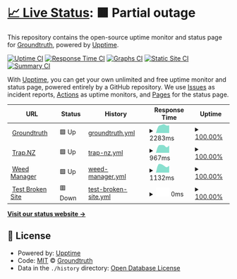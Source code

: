 # [📈 Live Status](https://status.groundtruth.co.nz): <!--live status--> **🟧 Partial outage**

This repository contains the open-source uptime monitor and status page for [Groundtruth](www.groundtruth.co.nz), powered by [Upptime](https://github.com/upptime/upptime).

[![Uptime CI](https://github.com/Groundtruth/upptime-status-page/workflows/Uptime%20CI/badge.svg)](https://github.com/Groundtruth/upptime-status-page/actions?query=workflow%3A%22Uptime+CI%22)
[![Response Time CI](https://github.com/Groundtruth/upptime-status-page/workflows/Response%20Time%20CI/badge.svg)](https://github.com/Groundtruth/upptime-status-page/actions?query=workflow%3A%22Response+Time+CI%22)
[![Graphs CI](https://github.com/Groundtruth/upptime-status-page/workflows/Graphs%20CI/badge.svg)](https://github.com/Groundtruth/upptime-status-page/actions?query=workflow%3A%22Graphs+CI%22)
[![Static Site CI](https://github.com/Groundtruth/upptime-status-page/workflows/Static%20Site%20CI/badge.svg)](https://github.com/Groundtruth/upptime-status-page/actions?query=workflow%3A%22Static+Site+CI%22)
[![Summary CI](https://github.com/Groundtruth/upptime-status-page/workflows/Summary%20CI/badge.svg)](https://github.com/Groundtruth/upptime-status-page/actions?query=workflow%3A%22Summary+CI%22)

With [Upptime](https://upptime.js.org), you can get your own unlimited and free uptime monitor and status page, powered entirely by a GitHub repository. We use [Issues](https://github.com/Groundtruth/upptime-status-page/issues) as incident reports, [Actions](https://github.com/Groundtruth/upptime-status-page/actions) as uptime monitors, and [Pages](https://status.groundtruth.co.nz) for the status page.

<!--start: status pages-->
<!-- This summary is generated by Upptime (https://github.com/upptime/upptime) -->
<!-- Do not edit this manually, your changes will be overwritten -->
<!-- prettier-ignore -->
| URL | Status | History | Response Time | Uptime |
| --- | ------ | ------- | ------------- | ------ |
| <img alt="" src="https://favicons.githubusercontent.com/www.groundtruth.co.nz" height="13"> [Groundtruth](https://www.groundtruth.co.nz) | 🟩 Up | [groundtruth.yml](https://github.com/Groundtruth/upptime-status-page/commits/HEAD/history/groundtruth.yml) | <details><summary><img alt="Response time graph" src="./graphs/groundtruth/response-time-week.png" height="20"> 2283ms</summary><br><a href="https://status.groundtruth.co.nz/history/groundtruth"><img alt="Response time 2283" src="https://img.shields.io/endpoint?url=https%3A%2F%2Fraw.githubusercontent.com%2FGroundtruth%2Fupptime-status-page%2FHEAD%2Fapi%2Fgroundtruth%2Fresponse-time.json"></a><br><a href="https://status.groundtruth.co.nz/history/groundtruth"><img alt="24-hour response time 2283" src="https://img.shields.io/endpoint?url=https%3A%2F%2Fraw.githubusercontent.com%2FGroundtruth%2Fupptime-status-page%2FHEAD%2Fapi%2Fgroundtruth%2Fresponse-time-day.json"></a><br><a href="https://status.groundtruth.co.nz/history/groundtruth"><img alt="7-day response time 2283" src="https://img.shields.io/endpoint?url=https%3A%2F%2Fraw.githubusercontent.com%2FGroundtruth%2Fupptime-status-page%2FHEAD%2Fapi%2Fgroundtruth%2Fresponse-time-week.json"></a><br><a href="https://status.groundtruth.co.nz/history/groundtruth"><img alt="30-day response time 2283" src="https://img.shields.io/endpoint?url=https%3A%2F%2Fraw.githubusercontent.com%2FGroundtruth%2Fupptime-status-page%2FHEAD%2Fapi%2Fgroundtruth%2Fresponse-time-month.json"></a><br><a href="https://status.groundtruth.co.nz/history/groundtruth"><img alt="1-year response time 2283" src="https://img.shields.io/endpoint?url=https%3A%2F%2Fraw.githubusercontent.com%2FGroundtruth%2Fupptime-status-page%2FHEAD%2Fapi%2Fgroundtruth%2Fresponse-time-year.json"></a></details> | <details><summary><a href="https://status.groundtruth.co.nz/history/groundtruth">100.00%</a></summary><a href="https://status.groundtruth.co.nz/history/groundtruth"><img alt="All-time uptime 100.00%" src="https://img.shields.io/endpoint?url=https%3A%2F%2Fraw.githubusercontent.com%2FGroundtruth%2Fupptime-status-page%2FHEAD%2Fapi%2Fgroundtruth%2Fuptime.json"></a><br><a href="https://status.groundtruth.co.nz/history/groundtruth"><img alt="24-hour uptime 100.00%" src="https://img.shields.io/endpoint?url=https%3A%2F%2Fraw.githubusercontent.com%2FGroundtruth%2Fupptime-status-page%2FHEAD%2Fapi%2Fgroundtruth%2Fuptime-day.json"></a><br><a href="https://status.groundtruth.co.nz/history/groundtruth"><img alt="7-day uptime 100.00%" src="https://img.shields.io/endpoint?url=https%3A%2F%2Fraw.githubusercontent.com%2FGroundtruth%2Fupptime-status-page%2FHEAD%2Fapi%2Fgroundtruth%2Fuptime-week.json"></a><br><a href="https://status.groundtruth.co.nz/history/groundtruth"><img alt="30-day uptime 100.00%" src="https://img.shields.io/endpoint?url=https%3A%2F%2Fraw.githubusercontent.com%2FGroundtruth%2Fupptime-status-page%2FHEAD%2Fapi%2Fgroundtruth%2Fuptime-month.json"></a><br><a href="https://status.groundtruth.co.nz/history/groundtruth"><img alt="1-year uptime 100.00%" src="https://img.shields.io/endpoint?url=https%3A%2F%2Fraw.githubusercontent.com%2FGroundtruth%2Fupptime-status-page%2FHEAD%2Fapi%2Fgroundtruth%2Fuptime-year.json"></a></details>
| <img alt="" src="https://favicons.githubusercontent.com/trap.nz" height="13"> [Trap.NZ](https://trap.nz) | 🟩 Up | [trap-nz.yml](https://github.com/Groundtruth/upptime-status-page/commits/HEAD/history/trap-nz.yml) | <details><summary><img alt="Response time graph" src="./graphs/trap-nz/response-time-week.png" height="20"> 967ms</summary><br><a href="https://status.groundtruth.co.nz/history/trap-nz"><img alt="Response time 967" src="https://img.shields.io/endpoint?url=https%3A%2F%2Fraw.githubusercontent.com%2FGroundtruth%2Fupptime-status-page%2FHEAD%2Fapi%2Ftrap-nz%2Fresponse-time.json"></a><br><a href="https://status.groundtruth.co.nz/history/trap-nz"><img alt="24-hour response time 967" src="https://img.shields.io/endpoint?url=https%3A%2F%2Fraw.githubusercontent.com%2FGroundtruth%2Fupptime-status-page%2FHEAD%2Fapi%2Ftrap-nz%2Fresponse-time-day.json"></a><br><a href="https://status.groundtruth.co.nz/history/trap-nz"><img alt="7-day response time 967" src="https://img.shields.io/endpoint?url=https%3A%2F%2Fraw.githubusercontent.com%2FGroundtruth%2Fupptime-status-page%2FHEAD%2Fapi%2Ftrap-nz%2Fresponse-time-week.json"></a><br><a href="https://status.groundtruth.co.nz/history/trap-nz"><img alt="30-day response time 967" src="https://img.shields.io/endpoint?url=https%3A%2F%2Fraw.githubusercontent.com%2FGroundtruth%2Fupptime-status-page%2FHEAD%2Fapi%2Ftrap-nz%2Fresponse-time-month.json"></a><br><a href="https://status.groundtruth.co.nz/history/trap-nz"><img alt="1-year response time 967" src="https://img.shields.io/endpoint?url=https%3A%2F%2Fraw.githubusercontent.com%2FGroundtruth%2Fupptime-status-page%2FHEAD%2Fapi%2Ftrap-nz%2Fresponse-time-year.json"></a></details> | <details><summary><a href="https://status.groundtruth.co.nz/history/trap-nz">100.00%</a></summary><a href="https://status.groundtruth.co.nz/history/trap-nz"><img alt="All-time uptime 100.00%" src="https://img.shields.io/endpoint?url=https%3A%2F%2Fraw.githubusercontent.com%2FGroundtruth%2Fupptime-status-page%2FHEAD%2Fapi%2Ftrap-nz%2Fuptime.json"></a><br><a href="https://status.groundtruth.co.nz/history/trap-nz"><img alt="24-hour uptime 100.00%" src="https://img.shields.io/endpoint?url=https%3A%2F%2Fraw.githubusercontent.com%2FGroundtruth%2Fupptime-status-page%2FHEAD%2Fapi%2Ftrap-nz%2Fuptime-day.json"></a><br><a href="https://status.groundtruth.co.nz/history/trap-nz"><img alt="7-day uptime 100.00%" src="https://img.shields.io/endpoint?url=https%3A%2F%2Fraw.githubusercontent.com%2FGroundtruth%2Fupptime-status-page%2FHEAD%2Fapi%2Ftrap-nz%2Fuptime-week.json"></a><br><a href="https://status.groundtruth.co.nz/history/trap-nz"><img alt="30-day uptime 100.00%" src="https://img.shields.io/endpoint?url=https%3A%2F%2Fraw.githubusercontent.com%2FGroundtruth%2Fupptime-status-page%2FHEAD%2Fapi%2Ftrap-nz%2Fuptime-month.json"></a><br><a href="https://status.groundtruth.co.nz/history/trap-nz"><img alt="1-year uptime 100.00%" src="https://img.shields.io/endpoint?url=https%3A%2F%2Fraw.githubusercontent.com%2FGroundtruth%2Fupptime-status-page%2FHEAD%2Fapi%2Ftrap-nz%2Fuptime-year.json"></a></details>
| <img alt="" src="https://favicons.githubusercontent.com/weedmanager.nz" height="13"> [Weed Manager](https://weedmanager.nz) | 🟩 Up | [weed-manager.yml](https://github.com/Groundtruth/upptime-status-page/commits/HEAD/history/weed-manager.yml) | <details><summary><img alt="Response time graph" src="./graphs/weed-manager/response-time-week.png" height="20"> 1132ms</summary><br><a href="https://status.groundtruth.co.nz/history/weed-manager"><img alt="Response time 1132" src="https://img.shields.io/endpoint?url=https%3A%2F%2Fraw.githubusercontent.com%2FGroundtruth%2Fupptime-status-page%2FHEAD%2Fapi%2Fweed-manager%2Fresponse-time.json"></a><br><a href="https://status.groundtruth.co.nz/history/weed-manager"><img alt="24-hour response time 1132" src="https://img.shields.io/endpoint?url=https%3A%2F%2Fraw.githubusercontent.com%2FGroundtruth%2Fupptime-status-page%2FHEAD%2Fapi%2Fweed-manager%2Fresponse-time-day.json"></a><br><a href="https://status.groundtruth.co.nz/history/weed-manager"><img alt="7-day response time 1132" src="https://img.shields.io/endpoint?url=https%3A%2F%2Fraw.githubusercontent.com%2FGroundtruth%2Fupptime-status-page%2FHEAD%2Fapi%2Fweed-manager%2Fresponse-time-week.json"></a><br><a href="https://status.groundtruth.co.nz/history/weed-manager"><img alt="30-day response time 1132" src="https://img.shields.io/endpoint?url=https%3A%2F%2Fraw.githubusercontent.com%2FGroundtruth%2Fupptime-status-page%2FHEAD%2Fapi%2Fweed-manager%2Fresponse-time-month.json"></a><br><a href="https://status.groundtruth.co.nz/history/weed-manager"><img alt="1-year response time 1132" src="https://img.shields.io/endpoint?url=https%3A%2F%2Fraw.githubusercontent.com%2FGroundtruth%2Fupptime-status-page%2FHEAD%2Fapi%2Fweed-manager%2Fresponse-time-year.json"></a></details> | <details><summary><a href="https://status.groundtruth.co.nz/history/weed-manager">100.00%</a></summary><a href="https://status.groundtruth.co.nz/history/weed-manager"><img alt="All-time uptime 100.00%" src="https://img.shields.io/endpoint?url=https%3A%2F%2Fraw.githubusercontent.com%2FGroundtruth%2Fupptime-status-page%2FHEAD%2Fapi%2Fweed-manager%2Fuptime.json"></a><br><a href="https://status.groundtruth.co.nz/history/weed-manager"><img alt="24-hour uptime 100.00%" src="https://img.shields.io/endpoint?url=https%3A%2F%2Fraw.githubusercontent.com%2FGroundtruth%2Fupptime-status-page%2FHEAD%2Fapi%2Fweed-manager%2Fuptime-day.json"></a><br><a href="https://status.groundtruth.co.nz/history/weed-manager"><img alt="7-day uptime 100.00%" src="https://img.shields.io/endpoint?url=https%3A%2F%2Fraw.githubusercontent.com%2FGroundtruth%2Fupptime-status-page%2FHEAD%2Fapi%2Fweed-manager%2Fuptime-week.json"></a><br><a href="https://status.groundtruth.co.nz/history/weed-manager"><img alt="30-day uptime 100.00%" src="https://img.shields.io/endpoint?url=https%3A%2F%2Fraw.githubusercontent.com%2FGroundtruth%2Fupptime-status-page%2FHEAD%2Fapi%2Fweed-manager%2Fuptime-month.json"></a><br><a href="https://status.groundtruth.co.nz/history/weed-manager"><img alt="1-year uptime 100.00%" src="https://img.shields.io/endpoint?url=https%3A%2F%2Fraw.githubusercontent.com%2FGroundtruth%2Fupptime-status-page%2FHEAD%2Fapi%2Fweed-manager%2Fuptime-year.json"></a></details>
| <img alt="" src="https://favicons.githubusercontent.com/thissitedoesnotexist.koj.co" height="13"> [Test Broken Site](https://thissitedoesnotexist.koj.co) | 🟥 Down | [test-broken-site.yml](https://github.com/Groundtruth/upptime-status-page/commits/HEAD/history/test-broken-site.yml) | <details><summary><img alt="Response time graph" src="./graphs/test-broken-site/response-time-week.png" height="20"> 0ms</summary><br><a href="https://status.groundtruth.co.nz/history/test-broken-site"><img alt="Response time 0" src="https://img.shields.io/endpoint?url=https%3A%2F%2Fraw.githubusercontent.com%2FGroundtruth%2Fupptime-status-page%2FHEAD%2Fapi%2Ftest-broken-site%2Fresponse-time.json"></a><br><a href="https://status.groundtruth.co.nz/history/test-broken-site"><img alt="24-hour response time 0" src="https://img.shields.io/endpoint?url=https%3A%2F%2Fraw.githubusercontent.com%2FGroundtruth%2Fupptime-status-page%2FHEAD%2Fapi%2Ftest-broken-site%2Fresponse-time-day.json"></a><br><a href="https://status.groundtruth.co.nz/history/test-broken-site"><img alt="7-day response time 0" src="https://img.shields.io/endpoint?url=https%3A%2F%2Fraw.githubusercontent.com%2FGroundtruth%2Fupptime-status-page%2FHEAD%2Fapi%2Ftest-broken-site%2Fresponse-time-week.json"></a><br><a href="https://status.groundtruth.co.nz/history/test-broken-site"><img alt="30-day response time 0" src="https://img.shields.io/endpoint?url=https%3A%2F%2Fraw.githubusercontent.com%2FGroundtruth%2Fupptime-status-page%2FHEAD%2Fapi%2Ftest-broken-site%2Fresponse-time-month.json"></a><br><a href="https://status.groundtruth.co.nz/history/test-broken-site"><img alt="1-year response time 0" src="https://img.shields.io/endpoint?url=https%3A%2F%2Fraw.githubusercontent.com%2FGroundtruth%2Fupptime-status-page%2FHEAD%2Fapi%2Ftest-broken-site%2Fresponse-time-year.json"></a></details> | <details><summary><a href="https://status.groundtruth.co.nz/history/test-broken-site">100.00%</a></summary><a href="https://status.groundtruth.co.nz/history/test-broken-site"><img alt="All-time uptime 100.00%" src="https://img.shields.io/endpoint?url=https%3A%2F%2Fraw.githubusercontent.com%2FGroundtruth%2Fupptime-status-page%2FHEAD%2Fapi%2Ftest-broken-site%2Fuptime.json"></a><br><a href="https://status.groundtruth.co.nz/history/test-broken-site"><img alt="24-hour uptime 100.00%" src="https://img.shields.io/endpoint?url=https%3A%2F%2Fraw.githubusercontent.com%2FGroundtruth%2Fupptime-status-page%2FHEAD%2Fapi%2Ftest-broken-site%2Fuptime-day.json"></a><br><a href="https://status.groundtruth.co.nz/history/test-broken-site"><img alt="7-day uptime 100.00%" src="https://img.shields.io/endpoint?url=https%3A%2F%2Fraw.githubusercontent.com%2FGroundtruth%2Fupptime-status-page%2FHEAD%2Fapi%2Ftest-broken-site%2Fuptime-week.json"></a><br><a href="https://status.groundtruth.co.nz/history/test-broken-site"><img alt="30-day uptime 100.00%" src="https://img.shields.io/endpoint?url=https%3A%2F%2Fraw.githubusercontent.com%2FGroundtruth%2Fupptime-status-page%2FHEAD%2Fapi%2Ftest-broken-site%2Fuptime-month.json"></a><br><a href="https://status.groundtruth.co.nz/history/test-broken-site"><img alt="1-year uptime 100.00%" src="https://img.shields.io/endpoint?url=https%3A%2F%2Fraw.githubusercontent.com%2FGroundtruth%2Fupptime-status-page%2FHEAD%2Fapi%2Ftest-broken-site%2Fuptime-year.json"></a></details>

<!--end: status pages-->

[**Visit our status website →**](https://status.groundtruth.co.nz)

## 📄 License

- Powered by: [Upptime](https://github.com/upptime/upptime)
- Code: [MIT](./LICENSE) © [Groundtruth](www.groundtruth.co.nz)
- Data in the `./history` directory: [Open Database License](https://opendatacommons.org/licenses/odbl/1-0/)
